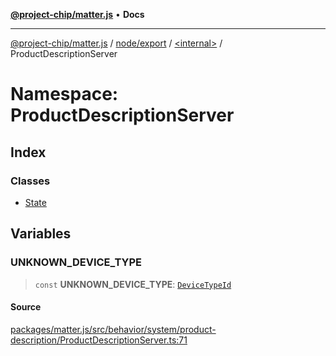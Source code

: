 [**@project-chip/matter.js**](../../../../../README.md) • **Docs**

***

[@project-chip/matter.js](../../../../../modules.md) / [node/export](../../../README.md) / [\<internal\>](../../README.md) / ProductDescriptionServer

# Namespace: ProductDescriptionServer

## Index

### Classes

- [State](classes/State.md)

## Variables

### UNKNOWN\_DEVICE\_TYPE

> `const` **UNKNOWN\_DEVICE\_TYPE**: [`DeviceTypeId`](../../../../../datatype/export/README.md#devicetypeid)

#### Source

[packages/matter.js/src/behavior/system/product-description/ProductDescriptionServer.ts:71](https://github.com/project-chip/matter.js/blob/7a8cbb56b87d4ccf34bec5a9a95ab40a1711324f/packages/matter.js/src/behavior/system/product-description/ProductDescriptionServer.ts#L71)
